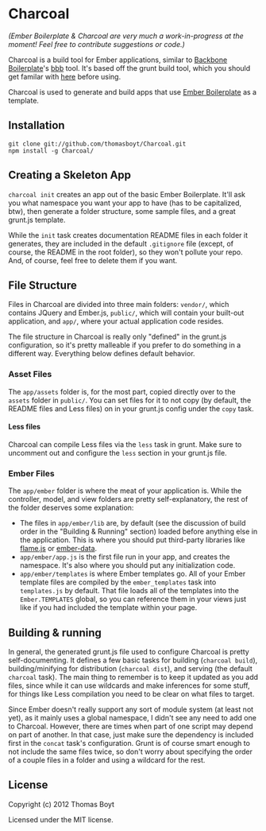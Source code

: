 # Charcoal

_(Ember Boilerplate & Charcoal are very much a work-in-progress at the moment! Feel free to contribute suggestions or code.)_

Charcoal is a build tool for Ember applications, similar to [Backbone Boilerplate](https://github.com/tbranyen/backbone-boilerplate)'s [bbb](https://github.com/backbone-boilerplate/grunt-bbb) tool. It's based off the grunt build tool, which you should get familar with [here](https://github.com/cowboy/grunt) before using.

Charcoal is used to generate and build apps that use [Ember Boilerplate](https://github.com/thomasboyt/Ember-Boilerplate) as a template.

## Installation

```
git clone git://github.com/thomasboyt/Charcoal.git
npm install -g Charcoal/
```

## Creating a Skeleton App

`charcoal init` creates an app out of the basic Ember Boilerplate. It'll ask you what namespace you want your app to have (has to be capitalized, btw), then generate a folder structure, some sample files, and a great grunt.js template.

While the `init` task creates documentation README files in each folder it generates, they are included in the default `.gitignore` file (except, of course, the README in the root folder), so they won't pollute your repo. And, of course, feel free to delete them if you want.

## File Structure

Files in Charcoal are divided into three main folders: `vendor/`, which contains JQuery and Ember.js, `public/`, which will contain your built-out application, and `app/`, where your actual application code resides.

The file structure in Charcoal is really only "defined" in the grunt.js configuration, so it's pretty malleable if you prefer to do something in a different way. Everything below defines default behavior.

### Asset Files

The `app/assets` folder is, for the most part, copied directly over to the `assets` folder in `public/`. You can set files for it to not copy (by default, the README files and Less files) on in your grunt.js config under the `copy` task.

#### Less files

Charcoal can compile Less files via the `less` task in grunt. Make sure to uncomment out and configure the `less` section in your grunt.js file.

### Ember Files

The `app/ember` folder is where the meat of your application is. While the controller, model, and view folders are pretty self-explanatory, the rest of the folder deserves some explanation:

* The files in `app/ember/lib` are, by default (see the discussion of build order in the "Building & Running" section) loaded before anything else in the application. This is where you should put third-party libraries like [flame.js](https://github.com/flamejs/flame.js) or [ember-data](https://github.com/emberjs/data).
* `app/ember/app.js` is the first file run in your app, and creates the namespace. It's also where you should put any initialization code.
* `app/ember/templates` is where Ember templates go. All of your Ember template files are compiled by the `ember_templates` task into `templates.js` by default. That file loads all of the templates into the `Ember.TEMPLATES` global, so you can reference them in your views just like if you had included the template within your page.

## Building & running

In general, the generated grunt.js file used to configure Charcoal is pretty self-documenting. It defines a few basic tasks for building (`charcoal build`), building/minifying for distribution (`charcoal dist`), and serving (the default `charcoal` task). The main thing to remember is to keep it updated as you add files, since while it can use wildcards and make inferences for some stuff, for things like Less compilation you need to be clear on what files to target.

Since Ember doesn't really support any sort of module system (at least not yet), as it mainly uses a global namespace, I didn't see any need to add one to Charcoal. However, there are times when part of one script may depend on part of another. In that case, just make sure the dependency is included first in the `concat` task's configuration. Grunt is of course smart enough to not include the same files twice, so don't worry about specifying the order of a couple files in a folder and using a wildcard for the rest.

## License
Copyright (c) 2012 Thomas Boyt 

Licensed under the MIT license.

